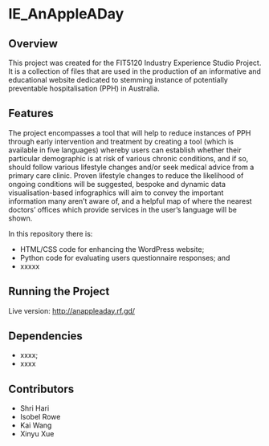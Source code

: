 # IE_AnAppleADay

## Overview
This project was created for the FIT5120 Industry Experience Studio Project. It is a collection of files that are used in the production of an informative and educational website dedicated to stemming instance of potentially preventable hospitalisation (PPH) in Australia. 

## Features
The project encompasses a tool that will help to reduce instances of PPH through early intervention and treatment by creating a tool (which is available in five languages) whereby users can establish whether their particular demographic is at risk of various chronic conditions, and if so, should follow various lifestyle changes and/or seek medical advice from a primary care clinic. Proven lifestyle changes to reduce the likelihood of ongoing conditions will be suggested, bespoke and dynamic data visualisation-based infographics will aim to convey the important information many aren’t aware of, and a helpful map of where the nearest doctors’ offices which provide services in the user’s language will be shown. 

In this repository there is:
* HTML/CSS code for enhancing the WordPress website;
* Python code for evaluating users questionnaire responses; and
* xxxxx

## Running the Project
Live version: http://anappleaday.rf.gd/

## Dependencies
* xxxx;
* xxxx

## Contributors
* Shri Hari
* Isobel Rowe
* Kai Wang
* Xinyu Xue
